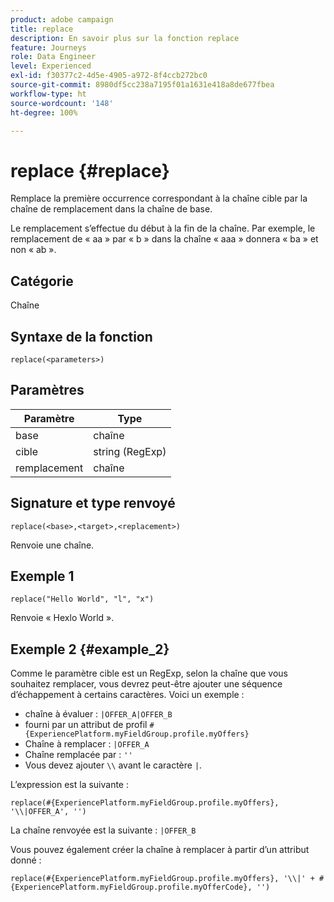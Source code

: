 ```yaml
---
product: adobe campaign
title: replace
description: En savoir plus sur la fonction replace
feature: Journeys
role: Data Engineer
level: Experienced
exl-id: f30377c2-4d5e-4905-a972-8f4ccb272bc0
source-git-commit: 8980df5cc238a7195f01a1631e418a8de677fbea
workflow-type: ht
source-wordcount: '148'
ht-degree: 100%

---
```


# replace {#replace}

Remplace la première occurrence correspondant à la chaîne cible par la chaîne de remplacement dans la chaîne de base.

Le remplacement s’effectue du début à la fin de la chaîne. Par exemple, le remplacement de « aa » par « b » dans la chaîne « aaa » donnera « ba » et non « ab ».

## Catégorie

Chaîne

## Syntaxe de la fonction

`replace(<parameters>)`

## Paramètres

| Paramètre | Type |
|-----------|--------------|
| base | chaîne |
| cible | string (RegExp) |
| remplacement | chaîne |

## Signature et type renvoyé

`replace(<base>,<target>,<replacement>)`

Renvoie une chaîne.

## Exemple 1

`replace("Hello World", "l", "x")`

Renvoie « Hexlo World ».

## Exemple 2 {#example_2}

Comme le paramètre cible est un RegExp, selon la chaîne que vous souhaitez remplacer, vous devrez peut-être ajouter une séquence d’échappement à certains caractères. Voici un exemple :

* chaîne à évaluer : `|OFFER_A|OFFER_B`
* fourni par un attribut de profil `#{ExperiencePlatform.myFieldGroup.profile.myOffers}`
* Chaîne à remplacer : `|OFFER_A`
* Chaîne remplacée par : `''`
* Vous devez ajouter `\\` avant le caractère `|`.

L’expression est la suivante :

`replace(#{ExperiencePlatform.myFieldGroup.profile.myOffers}, '\\|OFFER_A', '')`

La chaîne renvoyée est la suivante : `|OFFER_B`

Vous pouvez également créer la chaîne à remplacer à partir d’un attribut donné :

`replace(#{ExperiencePlatform.myFieldGroup.profile.myOffers}, '\\|' + #{ExperiencePlatform.myFieldGroup.profile.myOfferCode}, '')`
